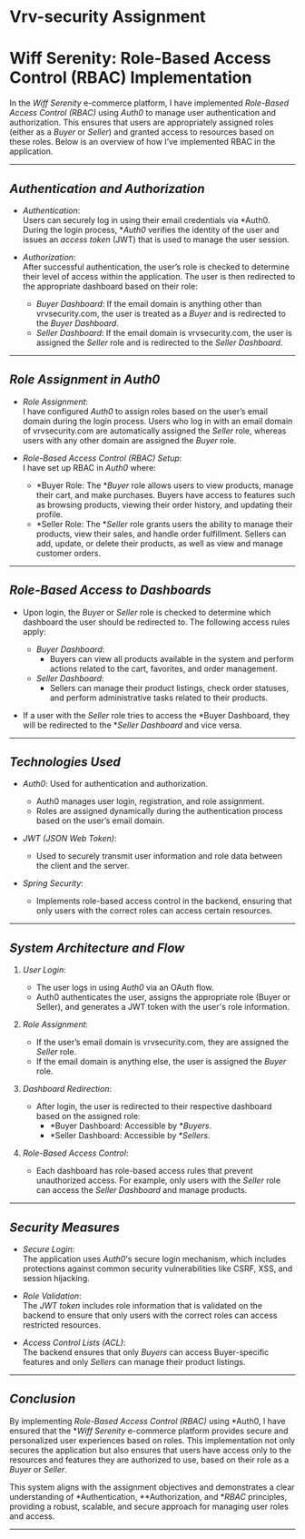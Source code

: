 # Vrv-security Assignment
# Wiff Serenity: Role-Based Access Control (RBAC) Implementation

In the *Wiff Serenity* e-commerce platform, I have implemented *Role-Based Access Control (RBAC)* using *Auth0* to manage user authentication and authorization. This ensures that users are appropriately assigned roles (either as a *Buyer* or *Seller*) and granted access to resources based on these roles. Below is an overview of how I’ve implemented RBAC in the application.

---

## *Authentication and Authorization*

- *Authentication*:  
  Users can securely log in using their email credentials via *Auth0. During the login process, **Auth0* verifies the identity of the user and issues an *access token* (JWT) that is used to manage the user session.

- *Authorization*:  
  After successful authentication, the user’s role is checked to determine their level of access within the application. The user is then redirected to the appropriate dashboard based on their role:
  - *Buyer Dashboard*: If the email domain is anything other than vrvsecurity.com, the user is treated as a *Buyer* and is redirected to the *Buyer Dashboard*.
  - *Seller Dashboard*: If the email domain is vrvsecurity.com, the user is assigned the *Seller* role and is redirected to the *Seller Dashboard*.

---

## *Role Assignment in Auth0*

- *Role Assignment*:  
  I have configured *Auth0* to assign roles based on the user’s email domain during the login process. Users who log in with an email domain of vrvsecurity.com are automatically assigned the *Seller* role, whereas users with any other domain are assigned the *Buyer* role.

- *Role-Based Access Control (RBAC) Setup*:  
  I have set up RBAC in *Auth0* where:
  - *Buyer Role: The **Buyer* role allows users to view products, manage their cart, and make purchases. Buyers have access to features such as browsing products, viewing their order history, and updating their profile.
  - *Seller Role: The **Seller* role grants users the ability to manage their products, view their sales, and handle order fulfillment. Sellers can add, update, or delete their products, as well as view and manage customer orders.

---

## *Role-Based Access to Dashboards*

- Upon login, the *Buyer* or *Seller* role is checked to determine which dashboard the user should be redirected to. The following access rules apply:
  - *Buyer Dashboard*:  
    - Buyers can view all products available in the system and perform actions related to the cart, favorites, and order management.
  - *Seller Dashboard*:  
    - Sellers can manage their product listings, check order statuses, and perform administrative tasks related to their products.

- If a user with the *Seller* role tries to access the *Buyer Dashboard, they will be redirected to the **Seller Dashboard* and vice versa.

---

## *Technologies Used*

- *Auth0*: Used for authentication and authorization.  
  - Auth0 manages user login, registration, and role assignment.  
  - Roles are assigned dynamically during the authentication process based on the user’s email domain.

- *JWT (JSON Web Token)*:  
  - Used to securely transmit user information and role data between the client and the server.

- *Spring Security*:  
  - Implements role-based access control in the backend, ensuring that only users with the correct roles can access certain resources.

---

## *System Architecture and Flow*

1. *User Login*:  
   - The user logs in using *Auth0* via an OAuth flow.  
   - Auth0 authenticates the user, assigns the appropriate role (Buyer or Seller), and generates a JWT token with the user's role information.

2. *Role Assignment*:  
   - If the user’s email domain is vrvsecurity.com, they are assigned the *Seller* role.  
   - If the email domain is anything else, the user is assigned the *Buyer* role.

3. *Dashboard Redirection*:  
   - After login, the user is redirected to their respective dashboard based on the assigned role:
     - *Buyer Dashboard: Accessible by **Buyers*.
     - *Seller Dashboard: Accessible by **Sellers*.

4. *Role-Based Access Control*:  
   - Each dashboard has role-based access rules that prevent unauthorized access. For example, only users with the *Seller* role can access the *Seller Dashboard* and manage products.

---

## *Security Measures*

- *Secure Login*:  
  The application uses *Auth0*'s secure login mechanism, which includes protections against common security vulnerabilities like CSRF, XSS, and session hijacking.

- *Role Validation*:  
  The *JWT token* includes role information that is validated on the backend to ensure that only users with the correct roles can access restricted resources.

- *Access Control Lists (ACL)*:  
  The backend ensures that only *Buyers* can access Buyer-specific features and only *Sellers* can manage their product listings.

---

## *Conclusion*

By implementing *Role-Based Access Control (RBAC)* using *Auth0, I have ensured that the **Wiff Serenity* e-commerce platform provides secure and personalized user experiences based on roles. This implementation not only secures the application but also ensures that users have access only to the resources and features they are authorized to use, based on their role as a *Buyer* or *Seller*.

This system aligns with the assignment objectives and demonstrates a clear understanding of *Authentication, **Authorization, and **RBAC* principles, providing a robust, scalable, and secure approach for managing user roles and access.

---
